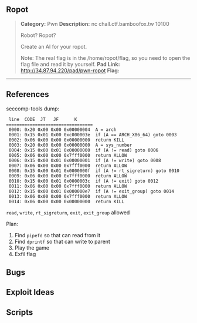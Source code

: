 ## Ropot
> **Category:** Pwn
> **Description:** nc chall.ctf.bamboofox.tw 10100
>
> Robot? Ropot?
>
> Create an AI for your ropot.
>
> Note: The real flag is in the /home/ropot/flag, so you need to open the flag file and read it by yourself.
> **Pad Link:** http://34.87.94.220/pad/pwn-ropot
> **Flag:**
---

## References

seccomp-tools dump:

```
 line  CODE  JT   JF      K
=================================
 0000: 0x20 0x00 0x00 0x00000004  A = arch
 0001: 0x15 0x01 0x00 0xc000003e  if (A == ARCH_X86_64) goto 0003
 0002: 0x06 0x00 0x00 0x00000000  return KILL
 0003: 0x20 0x00 0x00 0x00000000  A = sys_number
 0004: 0x15 0x00 0x01 0x00000000  if (A != read) goto 0006
 0005: 0x06 0x00 0x00 0x7fff0000  return ALLOW
 0006: 0x15 0x00 0x01 0x00000001  if (A != write) goto 0008
 0007: 0x06 0x00 0x00 0x7fff0000  return ALLOW
 0008: 0x15 0x00 0x01 0x0000000f  if (A != rt_sigreturn) goto 0010
 0009: 0x06 0x00 0x00 0x7fff0000  return ALLOW
 0010: 0x15 0x00 0x01 0x0000003c  if (A != exit) goto 0012
 0011: 0x06 0x00 0x00 0x7fff0000  return ALLOW
 0012: 0x15 0x00 0x01 0x000000e7  if (A != exit_group) goto 0014
 0013: 0x06 0x00 0x00 0x7fff0000  return ALLOW
 0014: 0x06 0x00 0x00 0x00000000  return KILL
```

`read`, `write`, `rt_sigreturn`, `exit`, `exit_group` allowed

Plan:
1. Find `pipefd` so that can read from it
2. Find `dprintf` so that can write to parent
3. Play the game
4. Exfil flag

## Bugs


## Exploit Ideas


## Scripts

